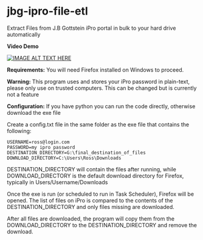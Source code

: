 
# jbg-ipro-file-etl
Extract Files from J.B Gottstein iPro portal in bulk to your hard drive automatically

**Video Demo**

[![IMAGE ALT TEXT HERE](https://img.youtube.com/vi/1wgAUTUw4oU/0.jpg)](https://www.youtube.com/watch?v=1wgAUTUw4oU)


**Requirements:** 
You will need Firefox installed on Windows to proceed.  

**Warning:**
This program uses and stores your iPro password in plain-text, please only use on trusted computers. This can be changed but is currently not a feature



**Configuration:**
If you have python you can run the code directly, otherwise download the exe file

Create a config.txt file in the same folder as the exe file that contains the following:

    USERNAME=ross@login.com
    PASSWORD=my ipro password
    DESTINATION_DIRECTORY=G:\final_destination_of_files
    DOWNLOAD_DIRECTORY=C:\Users\Ross\Downloads 

DESTINATION_DIRECTORY will contain the files after running, while DOWNLOAD_DIRECTORY is the default download directory for Firefox, typically in Users/Username/Downloads

Once the exe is run (or scheduled to run in Task Scheduler), Firefox will be opened. The list of files on iPro is compared to the contents of the DESTINATION_DIRECTORY and only files missing are downloaded.

After all files are downloaded, the program will copy them from the DOWNLOAD_DIRECTORY to the DESTINATION_DIRECTORY and remove the download.
